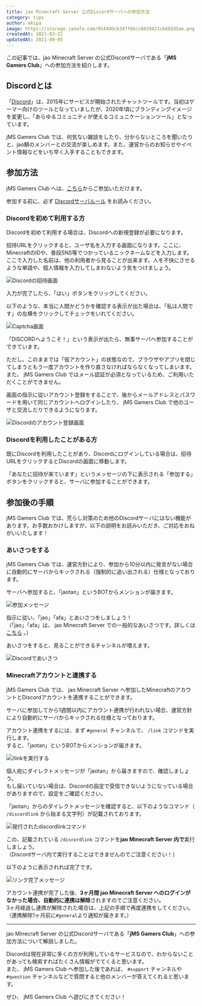 ```yaml
---
title: jao Minecraft Server 公式Discordサーバへの参加方法
category: tips
author: ekipa
image: https://storage.jaoafa.com/0544dbcb347f6bcc6839421cb682d5ae.png
createdAt: 2021-03-21
updatedAt: 2021-09-05
---
```


この記事では、jao Minecraft Server の公式Discordサーバである「**jMS Gamers Club**」への参加方法を紹介します。

<!--more-->

## Discordとは

「[Discord](https://discord.com/)」は、2015年にサービスが開始されたチャットツールです。当初はゲーマー向けのツールとなっていましたが、2020年頃にブランディングイメージを変更し、「あらゆるコミュニティが使えるコミュニケーションツール」となっています。

jMS Gamers Club では、何気ない雑談をしたり、分からないところを聞いたりと、jao鯖のメンバーとの交流が楽しめます。また、運営からのお知らせやイベント情報などをいち早く入手することもできます。

## 参加方法

jMS Gamers Club へは、[こちら](https://discord.gg/KeJWma5UBu)からご参加いただけます。

参加する前に、必ず [Discordサーバルール](/server/rules/discord) をお読みください。

### Discordを初めて利用する方

Discordを初めて利用する場合は、Discordへの新規登録が必要になります。

招待URLをクリックすると、ユーザ名を入力する画面になります。ここに、MinecraftのIDや、普段SNS等でつかっているニックネームなどを入力します。  
ここで入力した名前は、他の利用者から見ることが出来ます。人を不快にさせるような単語や、個人情報を入力してしまわないよう気をつけましょう。

![Discordの招待画面](https://storage.jaoafa.com/5cfef5691c05e43c0d88903c70be97a7.png)

入力が完了したら、「はい」ボタンをクリックしてください。

以下のような、本当に人間かどうかを確認する表示が出た場合は、「私は人間です」の左横をクリックしてチェックをいれてください。

![Captcha画面](https://storage.jaoafa.com/8038b0463937ac7663821e344fa67508.png)

「DISCORDへようこそ！」という表示が出たら、無事サーバへ参加することができています。

ただし、このままでは「仮アカウント」の状態なので、ブラウザやアプリを閉じてしまうともう一度アカウントを作り直さなければならなくなってしまいます。  
また、 jMS Gamers Club ではメール認証が必須となっているため、ご利用いただくことができません。

画面の指示に従いアカウント登録をすることで、後からメールアドレスとパスワードを用いて同じアカウントへログインしたり、 jMS Gamers Club で他のユーザと交流したりできるようになります。

![Discordのアカウント登録画面](https://storage.jaoafa.com/84847fa0c22f44d9dcc05234ffbf9dda.png)

### Discordを利用したことがある方

既にDiscordを利用したことがあり、Discordにログインしている場合は、招待URLをクリックするとDiscordの画面に移動します。

「あなたに招待が来ています」というメッセージの下に表示される「参加する」ボタンをクリックすると、サーバに参加することができます。

## 参加後の手順

jMS Gamers Club では、荒らし対策のため他のDiscordサーバにはない機能があります。お手数おかけしますが、以下の説明をお読みいただき、ご対応をおねがいいたします！

### あいさつをする

jMS Gamers Club では、運営方針により、参加から10分以内に発言がない場合に自動的にサーバからキックされる（強制的に追い出される）仕様となっております。

サーバへ参加すると、「jaotan」というBOTからメンションが届きます。

![参加メッセージ](https://storage.jaoafa.com/af02de2227b7ee13716c9aa9d82c4283.png)

指示に従い、「jao」「afa」とあいさつをしましょう！  
（「jao」「afa」は、 jao Minecraft Server での一般的なあいさつです。詳しくは [こちら](https://wiki.jaoafa.com/jao_afa) 。）

あいさつをすると、見ることができるチャンネルが増えます。  

![Discordであいさつ](https://storage.jaoafa.com/ad005500de5779191ada81f78d81cd12.PNG)

### Minecraftアカウントと連携する

jMS Gamers Club では、 jao Minecraft Server へ参加したMinecraftのアカウントとDiscordアカウントを連携することができます。

サーバに参加してから1週間以内にアカウント連携が行われない場合、運営方針により自動的にサーバからキックされる仕様となっております。

アカウント連携をするには、まず `#general` チャンネルで、 `/link` コマンドを実行します。  
すると、「jaotan」というBOTからメンションが届きます。

![/linkを実行する](https://storage.jaoafa.com/01912f04a310ec5faa8a7e1f56bab973.png)

個人宛にダイレクトメッセージが「jaotan」から届きますので、確認しましょう。  
もし届いていない場合は、Discordの設定で受信できないようになっている場合がありますので、設定をご確認ください。

「jaotan」からのダイレクトメッセージを確認すると、以下のようなコマンド（ `/discordlink` から始まる文字列）が記載されております。

![発行されたdiscordlinkコマンド](https://storage.jaoafa.com/76cfce9dc977aad923aa737f728ea831.png)

この、記載されている `/discordlink` コマンドを**jao Minecraft Server 内で**実行しましょう。  
（Discordサーバ内で実行することはできませんのでご注意ください！）

以下のように表示されれば完了です。

![リンク完了メッセージ](
https://storage.jaoafa.com/106b351b2196a6511787dbd1b86678a4.png)

アカウント連携が完了した後、**3ヶ月間 jao Minecraft Server へのログインがなかった場合、自動的に連携は解除**されますのでご注意ください。  
3ヶ月経過し連携が解除された場合は、上記の手順で再度連携をしてください。  
（連携解除1ヶ月前に`#general`より通知が届きます。）

---

jao Minecraft Server の公式Discordサーバである「**jMS Gamers Club**」への参加方法について解説しました。

Discordは現在非常に多くの方が利用しているサービスなので、わからないことがあっても検索すればたくさん情報がでてくると思います。  
また、 jMS Gamers Club へ参加した後であれば、 `#support` チャンネルや `#question` チャンネルなどで質問すると他のメンバーが答えてくれると思います。

ぜひ、 jMS Gamers Club へ遊びにきてください！

